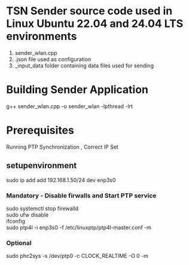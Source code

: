 # TSN Sender source code used in Linux Ubuntu 22.04 and 24.04 LTS environments
1. sender_wlan.cpp
2. .json file used as configuration
3. _input_data folder containing data files used for sending


# Building Sender Application  
g++ sender_wlan.cpp -o sender_wlan -lpthread -lrt  

# Prerequisites  
Running PTP Synchronization , Correct IP Set  

## setupenvironment  

sudo ip add add 192.168.1.50/24 dev enp3s0    
### Mandatory - Disable firwalls and Start PTP service    
sudo systemctl stop firewalld  
sudo ufw disable  
ifconfig   
sudo ptp4l -i enp3s0 -f /etc/linuxptp/ptp4l-master.conf -m   
### Optional  
sudo phc2sys -s /dev/ptp0 -c CLOCK_REALTIME -O 0 -m  

